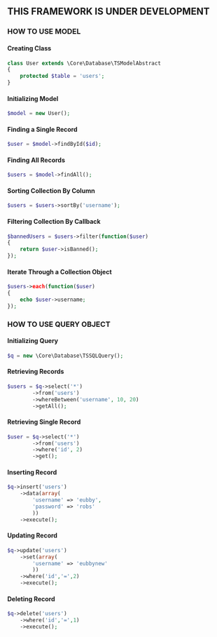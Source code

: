 
## THIS FRAMEWORK IS UNDER DEVELOPMENT

### HOW TO USE MODEL

#### Creating Class
```php
class User extends \Core\Database\TSModelAbstract
{
	protected $table = 'users';
}
```

#### Initializing Model
```php
$model = new User();
```
#### Finding a Single Record
```php
$user = $model->findById($id);
```

#### Finding All Records
```php
$users = $model->findAll();
```

#### Sorting Collection By Column
```php
$users = $users->sortBy('username');
```

#### Filtering Collection By Callback
```php
$bannedUsers = $users->filter(function($user)
{
	return $user->isBanned();
});
```

#### Iterate Through a Collection Object
```php
$users->each(function($user)
{
	echo $user->username;
});
```


### HOW TO USE QUERY OBJECT

#### Initializing Query
```php
$q = new \Core\Database\TSSQLQuery();
```

#### Retrieving Records
```php
$users = $q->select('*')
		->from('users')
		->whereBetween('username', 10, 20)
		->getAll();
```

#### Retrieving Single Record
```php
$user = $q->select('*')
		->from('users')
		->where('id', 2)
		->get();
```

#### Inserting Record
```php
$q->insert('users')
	->data(array(
		'username' => 'eubby',
		'password' => 'robs'
		))
	->execute();
```

#### Updating Record
```php
$q->update('users')
	->set(array(
		'username' => 'eubbynew'
		))
	->where('id','=',2)
	->execute();
```

#### Deleting Record
```php
$q->delete('users')
	->where('id','=',1)
	->execute();
```